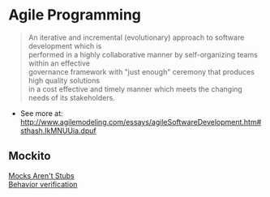 Agile Programming
=================

>An iterative and incremental (evolutionary) approach to software development which is </BR>
>performed in a highly collaborative manner by self-organizing teams within an effective </BR>
>governance framework with "just enough" ceremony that produces high quality solutions </BR>
>in a cost effective and timely manner which meets the changing needs of its stakeholders. </BR>

- See more at: http://www.agilemodeling.com/essays/agileSoftwareDevelopment.htm#sthash.IkMNUUia.dpuf



Mockito
-------
[Mocks Aren't Stubs](http://martinfowler.com/articles/mocksArentStubs.html) </BR>
[Behavior verification](http://stackoverflow.com/questions/1607339/unit-testing-a-class-with-no-return-value) </BR>